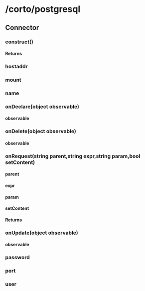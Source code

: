 # /corto/postgresql

## Connector
### construct()
#### Returns
### hostaddr
### mount
### name
### onDeclare(object observable)
#### observable
### onDelete(object observable)
#### observable
### onRequest(string parent,string expr,string param,bool setContent)
#### parent
#### expr
#### param
#### setContent
#### Returns
### onUpdate(object observable)
#### observable
### password
### port
### user
